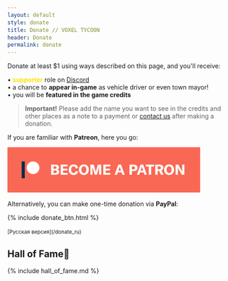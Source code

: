 ```yaml
---
layout: default
style: donate
title: Donate // VOXEL TYCOON
header: Donate
permalink: donate
---
```


Donate at least <span class="money">$1</span> using ways described on this page, and you'll receive:

• <span style="color: #ffe200; font-weight: bold">supporter</span> role on [Discord](//discord.gg/64KPWd5)<br>
• a chance to **appear in-game** as vehicle driver or even town mayor!<br>
• you will be **featured in the game credits**

> **Important!** Please add the name you want to see in the credits and other places as a note to a payment or [contact us](mailto:dev@voxeltycoon.xyz) after making a donation.

If you are familiar with **Patreon**, here you go:

<a class="patreon" href="https://www.patreon.com/bePatron?u=7655118">
    <img src="/become_a_patron_button.png">
</a>

Alternatively, you can make one-time donation via **PayPal**:

{% include donate_btn.html %}

<small>
    [Русская версия](/donate_ru)
</small>

<h2>Hall of Fame💜</h2>

{% include hall_of_fame.md %}